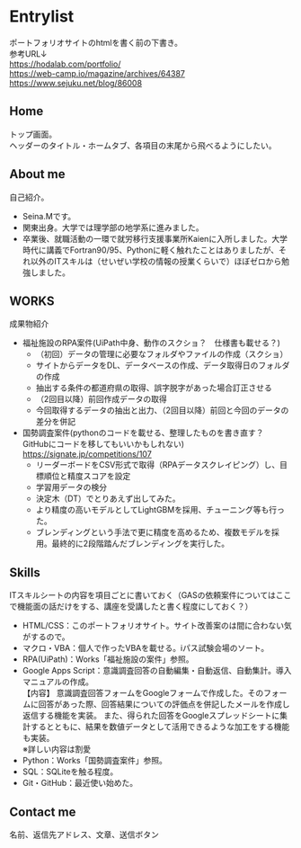 # Entrylist
ポートフォリオサイトのhtmlを書く前の下書き。<br>
参考URL↓<br>
https://hodalab.com/portfolio/ <br>
https://web-camp.io/magazine/archives/64387 <br>
https://www.sejuku.net/blog/86008

## Home
トップ画面。 <br>
ヘッダーのタイトル・ホームタブ、各項目の末尾から飛べるようにしたい。

## About me
自己紹介。 <br>
* Seina.Mです。
* 関東出身。大学では理学部の地学系に進みました。
* 卒業後、就職活動の一環で就労移行支援事業所Kaienに入所しました。大学時代に講義でFortran90/95、Pythonに軽く触れたことはありましたが、それ以外のITスキルは（せいぜい学校の情報の授業くらいで）ほぼゼロから勉強しました。

## WORKS
成果物紹介 <br>
* 福祉施設のRPA案件(UiPath中身、動作のスクショ？　仕様書も載せる？)
  * （初回）データの管理に必要なフォルダやファイルの作成（スクショ）
  * サイトからデータをDL、データベースの作成、データ取得日のフォルダの作成
  * 抽出する条件の都道府県の取得、誤字脱字があった場合訂正させる
  * （2回目以降）前回作成データの取得
  * 今回取得するデータの抽出と出力、（2回目以降）前回と今回のデータの差分を併記
* 国勢調査案件(pythonのコードを載せる、整理したものを書き直す？　GitHubにコードを移してもいいかもしれない) <br>
https://signate.jp/competitions/107 <br>
  *  リーダーボードをCSV形式で取得（RPAデータスクレイピング）し、目標順位と精度スコアを設定
  *  学習用データの検分
  *  決定木（DT）でとりあえず出してみた。
  *  より精度の高いモデルとしてLightGBMを採用、チューニング等も行った。
  *  ブレンディングという手法で更に精度を高めるため、複数モデルを採用。最終的に2段階踏んだブレンディングを実行した。

## Skills
ITスキルシートの内容を項目ごとに書いておく（GASの依頼案件についてはここで機能面の話だけをする、講座を受講したと書く程度にしておく？）
* HTML/CSS：このポートフォリオサイト。サイト改善案のは間に合わない気がするので。
* マクロ・VBA：個人で作ったVBAを載せる。iパス試験会場のソート。
* RPA(UiPath)：Works「福祉施設の案件」参照。
* Google Apps Script：意識調査回答の自動編集・自動返信、自動集計。導入マニュアルの作成。 <br>
【内容】
意識調査回答フォームをGoogleフォームで作成した。そのフォームに回答があった際、回答結果についての評価点を併記したメールを作成し返信する機能を実装。
また、得られた回答をGoogleスプレッドシートに集計するとともに、結果を数値データとして活用できるような加工をする機能も実装。 <br> ※詳しい内容は割愛
* Python：Works「国勢調査案件」参照。
* SQL：SQLiteを触る程度。
* Git・GitHub：最近使い始めた。

## Contact me
名前、返信先アドレス、文章、送信ボタン